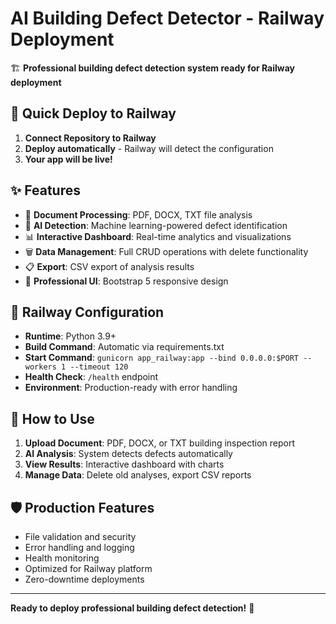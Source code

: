 # AI Building Defect Detector - Railway Deployment

🏗️ **Professional building defect detection system ready for Railway deployment**

## 🚀 Quick Deploy to Railway

1. **Connect Repository to Railway**
2. **Deploy automatically** - Railway will detect the configuration
3. **Your app will be live!** 

## ✨ Features

- 📄 **Document Processing**: PDF, DOCX, TXT file analysis
- 🧠 **AI Detection**: Machine learning-powered defect identification  
- 📊 **Interactive Dashboard**: Real-time analytics and visualizations
- 🗑️ **Data Management**: Full CRUD operations with delete functionality
- 📋 **Export**: CSV export of analysis results
- 🎨 **Professional UI**: Bootstrap 5 responsive design

## 🔧 Railway Configuration

- **Runtime**: Python 3.9+
- **Build Command**: Automatic via requirements.txt
- **Start Command**: `gunicorn app_railway:app --bind 0.0.0.0:$PORT --workers 1 --timeout 120`
- **Health Check**: `/health` endpoint
- **Environment**: Production-ready with error handling

## 📱 How to Use

1. **Upload Document**: PDF, DOCX, or TXT building inspection report
2. **AI Analysis**: System detects defects automatically
3. **View Results**: Interactive dashboard with charts
4. **Manage Data**: Delete old analyses, export CSV reports

## 🛡️ Production Features

- File validation and security
- Error handling and logging
- Health monitoring
- Optimized for Railway platform
- Zero-downtime deployments

---

**Ready to deploy professional building defect detection!** 🎯
